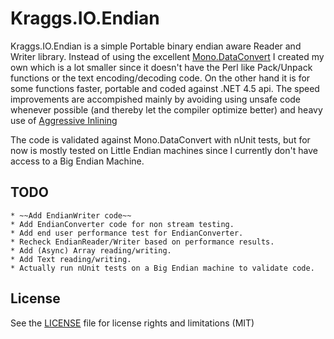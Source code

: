 # Kraggs.IO.Endian

Kraggs.IO.Endian is a simple Portable binary endian aware Reader and Writer library.
Instead of using the excellent [Mono.DataConvert](http://www.mono-project.com/Mono_DataConvert) I created my own which is a lot smaller
since it doesn't have the Perl like Pack/Unpack functions or the text encoding/decoding code.
On the other hand it is for some functions faster, portable and coded against .NET 4.5 api.
The speed improvements are accompished mainly by avoiding using unsafe code whenever possible
(and thereby let the compiler optimize better) and heavy use of [Aggressive Inlining](https://msdn.microsoft.com/en-us/library/system.runtime.compilerservices.methodimploptions(v=vs.110).aspx)

The code is validated against Mono.DataConvert with nUnit tests, but for now is mostly tested
on Little Endian machines since I currently don't have access to a Big Endian Machine.

## TODO	
	* ~~Add EndianWriter code~~
	* Add EndianConverter code for non stream testing.
	* Add end user performance test for EndianConverter.
	* Recheck EndianReader/Writer based on performance results.
	* Add (Async) Array reading/writing.
	* Add Text reading/writing.
	* Actually run nUnit tests on a Big Endian machine to validate code.

## License

See the [LICENSE](LICENSE.md) file for license rights and limitations (MIT)